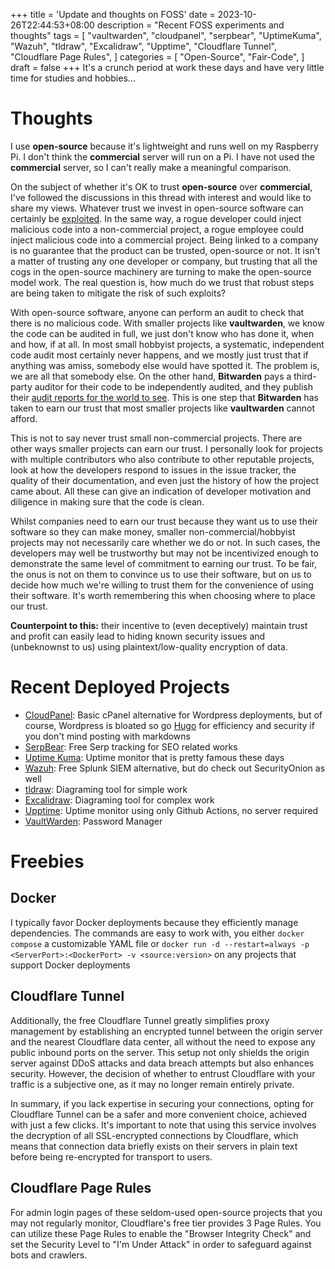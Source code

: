 +++
title = 'Update and thoughts on FOSS'
date = 2023-10-26T22:44:53+08:00
description = "Recent FOSS experiments and thoughts"
tags = [
    "vaultwarden",
    "cloudpanel",
    "serpbear",
    "UptimeKuma",
    "Wazuh",
    "tldraw",
    "Excalidraw",
    "Upptime",
    "Cloudflare Tunnel",
    "Cloudflare Page Rules",
]
categories = [
    "Open-Source",
    "Fair-Code",
]
draft = false
+++
It's a crunch period at work these days and have very little time for studies and hobbies...

# Thoughts
I use **open-source** because it's lightweight and runs well on my Raspberry Pi. I don't think the **commercial** server will run on a Pi. I have not used the **commercial** server, so I can't really make a meaningful comparison.

On the subject of whether it's OK to trust **open-source** over **commercial**, I've followed the discussions in this thread with interest and would like to share my views. Whatever trust we invest in open-source software can certainly be [exploited](http://social.technet.microsoft.com/wiki/contents/articles/13383.best-practices-for-page-file-and-minimum-drive-size-for-os-partition-on-windows-servers.aspx). In the same way, a rogue developer could inject malicious code into a non-commercial project, a rogue employee could inject malicious code into a commercial project. Being linked to a company is no guarantee that the product can be trusted, open-source or not. It isn't a matter of trusting any one developer or company, but trusting that all the cogs in the open-source machinery are turning to make the open-source model work. The real question is, how much do we trust that robust steps are being taken to mitigate the risk of such exploits?

With open-source software, anyone can perform an audit to check that there is no malicious code. With smaller projects like **vaultwarden**, we know the code can be audited in full, we just don't know who has done it, when and how, if at all. In most small hobbyist projects, a systematic, independent code audit most certainly never happens, and we mostly just trust that if anything was amiss, somebody else would have spotted it. The problem is, we are all that somebody else. On the other hand, **Bitwarden** pays a third-party auditor for their code to be independently audited, and they publish their [audit reports for the world to see](https://bitwarden.com/help/article/is-bitwarden-audited/). This is one step that **Bitwarden** has taken to earn our trust that most smaller projects like **vaultwarden** cannot afford.

This is not to say never trust small non-commercial projects. There are other ways smaller projects can earn our trust. I personally look for projects with multiple contributors who also contribute to other reputable projects, look at how the developers respond to issues in the issue tracker, the quality of their documentation, and even just the history of how the project came about. All these can give an indication of developer motivation and diligence in making sure that the code is clean.

Whilst companies need to earn our trust because they want us to use their software so they can make money, smaller non-commercial/hobbyist projects may not necessarily care whether we do or not. In such cases, the developers may well be trustworthy but may not be incentivized enough to demonstrate the same level of commitment to earning our trust. To be fair, the onus is not on them to convince us to use their software, but on us to decide how much we're willing to trust them for the convenience of using their software. It's worth remembering this when choosing where to place our trust.

**Counterpoint to this:** their incentive to (even deceptively) maintain trust and profit can easily lead to hiding known security issues and (unbeknownst to us) using plaintext/low-quality encryption of data.

# Recent Deployed Projects
- [CloudPanel](https://www.cloudpanel.io/): Basic cPanel alternative for Wordpress deployments, but of course, Wordpress is bloated so go [Hugo](https://gohugo.io/) for efficiency and security if you don't mind posting with markdowns
- [SerpBear](https://docs.serpbear.com/): Free Serp tracking for SEO related works
- [Uptime Kuma](https://uptime.kuma.pet/): Uptime monitor that is pretty famous these days
- [Wazuh](https://wazuh.com/): Free Splunk SIEM alternative, but do check out SecurityOnion as well
- [tldraw](https://www.tldraw.com/): Diagraming tool for simple work
- [Excalidraw](https://plus.excalidraw.com/): Diagraming tool for complex work
- [Upptime](https://github.com/jiannystein/upptime): Uptime monitor using only Github Actions, no server required
- [VaultWarden](https://www.vaultwarden.net/): Password Manager

# Freebies
## Docker
I typically favor Docker deployments because they efficiently manage dependencies. The commands are easy to work with, you either `docker compose` a customizable YAML file or `docker run -d --restart=always -p <ServerPort>:<DockerPort> -v <source:version>` on any projects that support Docker deployments

## Cloudflare Tunnel
Additionally, the free Cloudflare Tunnel greatly simplifies proxy management by establishing an encrypted tunnel between the origin server and the nearest Cloudflare data center, all without the need to expose any public inbound ports on the server. This setup not only shields the origin server against DDoS attacks and data breach attempts but also enhances security. However, the decision of whether to entrust Cloudflare with your traffic is a subjective one, as it may no longer remain entirely private.

In summary, if you lack expertise in securing your connections, opting for Cloudflare Tunnel can be a safer and more convenient choice, achieved with just a few clicks. It's important to note that using this service involves the decryption of all SSL-encrypted connections by Cloudflare, which means that connection data briefly exists on their servers in plain text before being re-encrypted for transport to users.

## Cloudflare Page Rules
For admin login pages of these seldom-used open-source projects that you may not regularly monitor, Cloudflare's free tier provides 3 Page Rules. You can utilize these Page Rules to enable the "Browser Integrity Check" and set the Security Level to "I'm Under Attack" in order to safeguard against bots and crawlers.